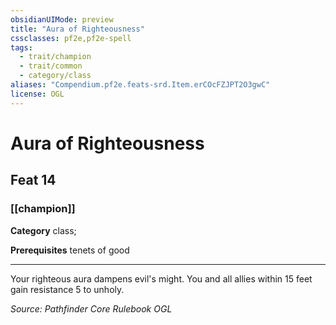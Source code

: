 ```yaml
---
obsidianUIMode: preview
title: "Aura of Righteousness"
cssclasses: pf2e,pf2e-spell
tags:
  - trait/champion
  - trait/common
  - category/class
aliases: "Compendium.pf2e.feats-srd.Item.erCOcFZJPT2O3gwC"
license: OGL
---
```

# Aura of Righteousness
## Feat 14
### [[champion]]

**Category** class; 



**Prerequisites** tenets of good
* * *
Your righteous aura dampens evil's might. You and all allies within 15 feet gain resistance 5 to unholy.

*Source: Pathfinder Core Rulebook*
*OGL*